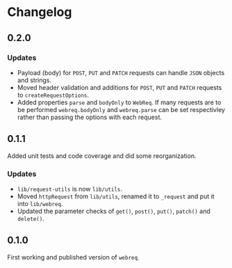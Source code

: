 # Changelog

## 0.2.0

### Updates

* Payload (body) for `POST`, `PUT` and `PATCH` requests can handle `JSON` objects and strings.
* Moved header validation and additions for `POST`, `PUT` and `PATCH` requests to `createRequestOptions`.
* Added properties `parse` and `bodyOnly` to `WebReq`. If many requests are to be performed `webreq.bodyOnly` and 
`webreq.parse` can be set respectivley rather than passing the options with each request.

## 0.1.1
Added unit tests and code coverage and did some reorganization.

### Updates

* `lib/request-utils` is now `lib/utils`.
* Moved `httpRequest` from `lib/utils`, renamed it to `_request` and put it into `lib/webreq`.
* Updated the parameter checks of `get()`, `post()`, `put()`, `patch()` and `delete()`.


## 0.1.0
First working and published version of `webreq`.
